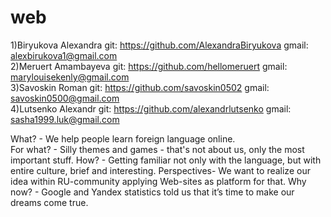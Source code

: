 # web
1)Biryukova Alexandra git: https://github.com/AlexandraBiryukova gmail: alexbirukova1@gmail.com                                
2)Meruert Amambayeva git: https://github.com/hellomeruert gmail: marylouisekenly@gmail.com                                      
3)Savoskin Roman git: https://github.com/savoskin0502 gmail: savoskin0500@gmail.com                                           
                                                                                                                                4)Lutsenko Alexandr git: https://github.com/alexandrlutsenko gmail: sasha1999.luk@gmail.com


What? - We help people learn foreign language online.                                                     
For what? - Silly themes and games - that's not about us, only the most important stuff. 
How? - Getting familiar not only with the language, but with entire culture, brief and interesting. 
Perspectives- We want to realize our idea within RU-community applying Web-sites as platform for that. 
Why now? - Google and Yandex statistics told us that it’s time to make our dreams come true.
